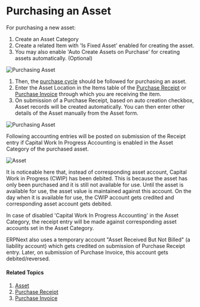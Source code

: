 # Purchasing an Asset

For purchasing a new asset:

1. Create an Asset Category
1. Create a related Item with 'Is Fixed Asset' enabled for creating the asset.
1. You may also enable 'Auto Create Assets on Purchase' for creating assets automatically. (Optional)

  <img class="screenshot" alt="Purchasing Asset" src="{{docs_base_url}}/v13/assets/img/asset/asset-auto-create-on-purchase.png">

1. Then, the [purchase cycle](/docs/v13/user/manual/en/buying/purchase-order) should be followed for purchasing an asset.
1. Enter the Asset Location in the Items table of the [Purchase Receipt](/docs/v13/user/manual/en/stock/purchase-receipt) or [Purchase Invoice](/docs/v13/user/manual/en/accounts/purchase-invoice) through which you are receiving the item.
1. On submission of a Purchase Receipt, based on auto creation checkbox, Asset records will be created automatically. You can then enter other details of the Asset manually from the Asset form.

<img class="screenshot" alt="Purchasing Asset" src="{{docs_base_url}}/v13/assets/img/asset/asset-purchase-receipt.png">

Following accounting entries will be posted on submission of the Receipt entry if Capital Work In Progress Accounting is enabled in the Asset Category of the purchased asset.

<img class="screenshot" alt="Asset" src="{{docs_base_url}}/v13/assets/img/asset/asset-purchase-receipt-gl-entries.png">

It is noticeable here that, instead of corresponding asset account, Capital Work in Progress (CWIP) has been debited. This is because the asset has only been purchased and it is still not available for use. Until the asset is available for use, the asset value is maintained against this account. On the day when it is available for use, the CWIP account gets credited and corresponding asset account gets debited.

In case of disabled 'Capital Work In Progress Accounting' in the Asset Category, the receipt entry will be made against corresponding asset accounts set in the Asset Category.

ERPNext also uses a temporary account "Asset Received But Not Billed" (a liability account) which gets credited on submission of Purchase Receipt entry. Later, on submission of Purchase Invoice, this account gets debited/reversed.

#### Related Topics
1. [Asset](/docs/v13/user/manual/en/asset/asset)
1. [Purchase Receipt](/docs/v13/user/manual/en/stock/purchase-receipt)
1. [Purchase Invoice](/docs/v13/user/manual/en/accounts/purchase-invoice)
